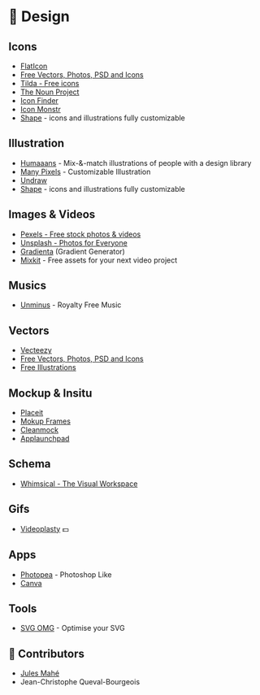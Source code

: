 # 🎨 Design 

## Icons

- [FlatIcon](https://www.flaticon.com/)
- [Free Vectors, Photos, PSD and Icons](https://www.freepik.com/)
- [Tilda - Free icons](https://tilda.cc/free-icons/)
- [The Noun Project](https://thenounproject.com/)
- [Icon Finder](https://www.iconfinder.com/)
- [Icon Monstr](https://iconmonstr.com/)
- [Shape](https://shape.so/) - icons and illustrations
fully customizable

## Illustration

- [Humaaans](https://www.humaaans.com/) - Mix-&-match illustrations of people with a design library
- [Many Pixels](https://www.manypixels.co/gallery/) - Customizable Illustration
- [Undraw](https://undraw.co/illustrations)
- [Shape](https://shape.so/) - icons and illustrations
fully customizable

## Images & Videos

- [Pexels - Free stock photos & videos ](https://www.pexels.com/)
- [Unsplash - Photos for Everyone](https://unsplash.com/)
- [Gradienta](https://gradienta.io/) (Gradient Generator)
- [Mixkit](https://mixkit.co/) - Free assets for your next video project

## Musics

- [Unminus](https://www.unminus.com/) - Royalty Free Music

## Vectors

- [Vecteezy](https://www.vecteezy.com/)
- [Free Vectors, Photos, PSD and Icons](https://www.freepik.com/)
- [Free Illustrations](https://lukaszadam.com/illustrations)

## Mockup & Insitu

- [Placeit](https://placeit.net/)
- [Mokup Frames](https://www.mokupframes.com)
- [Cleanmock](https://cleanmock.com/)
- [Applaunchpad](https://theapplaunchpad.com)

## Schema

- [Whimsical - The Visual Workspace](https://whimsical.com/)

## Gifs

- [Videoplasty](https://videoplasty.com/) 💵

## Apps

- [Photopea](https://www.photopea.com ) - Photoshop Like
- [Canva](https://www.canva.com/)

## Tools 

- [SVG OMG](https://jakearchibald.github.io/svgomg/) - Optimise your SVG

## 🙌 Contributors

- [Jules Mahé](www.jmahe.com)
- Jean-Christophe Queval-Bourgeois


